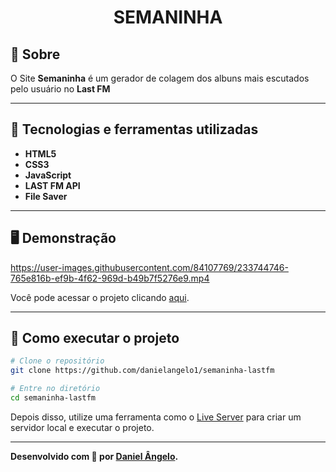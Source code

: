 <h1 align="center"> SEMANINHA </h1>

## 📖 Sobre   
O Site **Semaninha** é um gerador de colagem dos albuns mais escutados pelo usuário no **Last FM**

---

## 🚀 Tecnologias e ferramentas utilizadas
- **HTML5**
- **CSS3**
- **JavaScript**
- **LAST FM API**
- **File Saver**

---

## 🖥️ Demonstração

https://user-images.githubusercontent.com/84107769/233744746-765e816b-ef9b-4f62-969d-b49b7f5276e9.mp4
 

Você pode acessar o projeto clicando [aqui](https://semaninha-lastfm.vercel.app/).

---

## 🔧 Como executar o projeto

```bash
# Clone o repositório
git clone https://github.com/danielangelo1/semaninha-lastfm

# Entre no diretório
cd semaninha-lastfm
```
Depois disso, utilize uma ferramenta como o [Live Server](https://marketplace.visualstudio.com/items?itemName=ritwickdey.LiveServer) para criar um servidor local e executar o projeto.

---

**Desenvolvido com 💛 por [Daniel Ângelo](https://github.com/danielangelo1/).**
